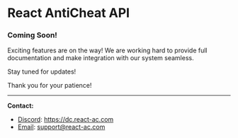 # React AntiCheat API

### Coming Soon!

Exciting features are on the way! We are working hard to provide full documentation and make integration with our system seamless.

Stay tuned for updates!

Thank you for your patience!

---

**Contact:**  
- [Discord](https://discord.gg/bmHX5Tx2Xc): https://dc.react-ac.com
- [Email](mailto:support@react-ac.com): support@react-ac.com
